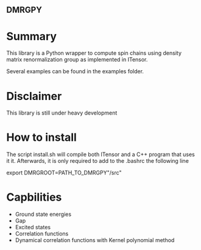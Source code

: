 ## DMRGPY ##

# Summary #

This library is a Python wrapper to compute spin chains using density
matrix renormalization group as implemented in ITensor.

Several examples can be found in the examples folder.

# Disclaimer #

This library is still under heavy development

# How to install #

The script install.sh will compile both ITensor and a C++ program
that uses it it. Afterwards, it is only required to add to the .bashrc
the following line

export DMRGROOT=PATH_TO_DMRGPY"/src"

# Capbilities #
- Ground state energies
- Gap
- Excited states
- Correlation functions
- Dynamical correlation functions with Kernel polynomial method
